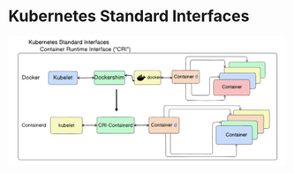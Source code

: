 # Kubernetes Standard Interfaces
![Image Alt](https://github.com/abhijitray7810/Kubernetes-Nodes-02/blob/ffe5e209670897017aed7dd98940f245f2f6fb6f/Day-04/Standard%20Interfaces.png)
